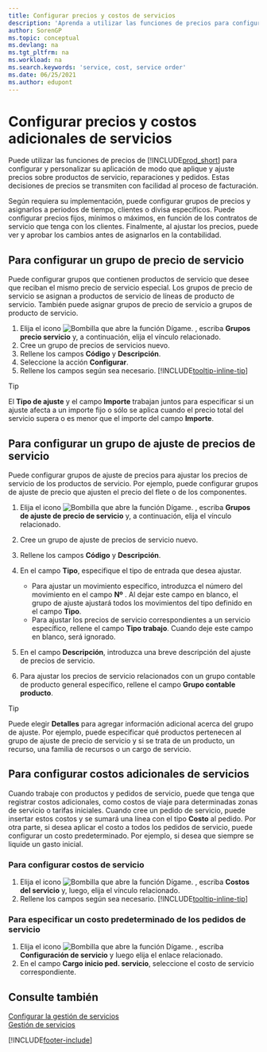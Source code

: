 ```yaml
---
title: Configurar precios y costos de servicios
description: 'Aprenda a utilizar las funciones de precios para configurar y personalizar su aplicación de modo que aplique y ajuste precios sobre productos de servicio, reparaciones y pedidos.'
author: SorenGP
ms.topic: conceptual
ms.devlang: na
ms.tgt_pltfrm: na
ms.workload: na
ms.search.keywords: 'service, cost, service order'
ms.date: 06/25/2021
ms.author: edupont
---
```


# <a name="set-up-pricing-and-additional-costs-for-services"></a>Configurar precios y costos adicionales de servicios
Puede utilizar las funciones de precios de [!INCLUDE[prod_short](includes/prod_short.md)] para configurar y personalizar su aplicación de modo que aplique y ajuste precios sobre productos de servicio, reparaciones y pedidos. Estas decisiones de precios se transmiten con facilidad al proceso de facturación.  
  
Según requiera su implementación, puede configurar grupos de precios y asignarlos a periodos de tiempo, clientes o divisa específicos. Puede configurar precios fijos, mínimos o máximos, en función de los contratos de servicio que tenga con los clientes. Finalmente, al ajustar los precios, puede ver y aprobar los cambios antes de asignarlos en la contabilidad.  

## <a name="to-set-up-a-service-price-group"></a>Para configurar un grupo de precio de servicio
Puede configurar grupos que contienen productos de servicio que desee que reciban el mismo precio de servicio especial. Los grupos de precio de servicio se asignan a productos de servicio de líneas de producto de servicio. También puede asignar grupos de precio de servicio a grupos de producto de servicio.  

1. Elija el icono ![Bombilla que abre la función Dígame.](media/ui-search/search_small.png "Dígame qué desea hacer") , escriba **Grupos precio servicio** y, a continuación, elija el vínculo relacionado.  
2. Cree un grupo de precios de servicios nuevo.  
3. Rellene los campos **Código** y **Descripción**.  
4. Seleccione la acción **Configurar**.  
2. Rellene los campos según sea necesario. [!INCLUDE[tooltip-inline-tip](includes/tooltip-inline-tip_md.md)]  

 > [!Tip]
 > El **Tipo de ajuste** y el campo **Importe** trabajan juntos para especificar si un ajuste afecta a un importe fijo o sólo se aplica cuando el precio total del servicio supera o es menor que el importe del campo **Importe**.  

## <a name="to-set-up-a-service-price-adjustment-group"></a>Para configurar un grupo de ajuste de precios de servicio
Puede configurar grupos de ajuste de precios para ajustar los precios de servicio de los productos de servicio. Por ejemplo, puede configurar grupos de ajuste de precio que ajusten el precio del flete o de los componentes.  
  
1. Elija el icono ![Bombilla que abre la función Dígame.](media/ui-search/search_small.png "Dígame qué desea hacer") , escriba **Grupos de ajuste de precio de servicio** y, a continuación, elija el vínculo relacionado.  
2. Cree un grupo de ajuste de precios de servicio nuevo.  
3. Rellene los campos **Código** y **Descripción**.  
4. En el campo **Tipo**, especifique el tipo de entrada que desea ajustar.  
  
    * Para ajustar un movimiento específico, introduzca el número del movimiento en el campo **Nº** . Al dejar este campo en blanco, el grupo de ajuste ajustará todos los movimientos del tipo definido en el campo **Tipo**.  
    * Para ajustar los precios de servicio correspondientes a un servicio específico, rellene el campo **Tipo trabajo**. Cuando deje este campo en blanco, será ignorado.  
  
5. En el campo **Descripción**, introduzca una breve descripción del ajuste de precios de servicio.  
6. Para ajustar los precios de servicio relacionados con un grupo contable de producto general específico, rellene el campo **Grupo contable producto**.

> [!Tip]
> Puede elegir **Detalles** para agregar información adicional acerca del grupo de ajuste. Por ejemplo, puede especificar qué productos pertenecen al grupo de ajuste de precio de servicio y si se trata de un producto, un recurso, una familia de recursos o un cargo de servicio.  

## <a name="to-set-up-additional-costs-for-services"></a>Para configurar costos adicionales de servicios
Cuando trabaje con productos y pedidos de servicio, puede que tenga que registrar costos adicionales, como costos de viaje para determinadas zonas de servicio o tarifas iniciales. Cuando cree un pedido de servicio, puede insertar estos costos y se sumará una línea con el tipo **Costo** al pedido. Por otra parte, si desea aplicar el costo a todos los pedidos de servicio, puede configurar un costo predeterminado. Por ejemplo, si desea que siempre se liquide un gasto inicial.
  
### <a name="to-set-up-service-costs"></a>Para configurar costos de servicio
1. Elija el icono ![Bombilla que abre la función Dígame.](media/ui-search/search_small.png "Dígame qué desea hacer") , escriba **Costos del servicio** y, luego, elija el vínculo relacionado. 
2. Rellene los campos según sea necesario. [!INCLUDE[tooltip-inline-tip](includes/tooltip-inline-tip_md.md)]  

### <a name="to-specify-a-default-cost-for-service-orders"></a>Para especificar un costo predeterminado de los pedidos de servicio
1. Elija el icono ![Bombilla que abre la función Dígame.](media/ui-search/search_small.png "Dígame qué desea hacer") , escriba **Configuración de servicio** y luego elija el enlace relacionado. 
2. En el campo **Cargo inicio ped. servicio**, seleccione el costo de servicio correspondiente.

## <a name="see-also"></a>Consulte también
[Configurar la gestión de servicios](service-setup-service.md)  
[Gestión de servicios](service-service.md)  


[!INCLUDE[footer-include](includes/footer-banner.md)]
